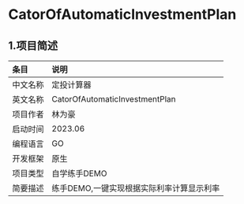 <!-- README -->
# CatorOfAutomaticInvestmentPlan

## 1.项目简述

| 条目 | 说明 |
| :- |:-----------------------|
| 中文名称 | 定投计算器 |
| 英文名称 | CatorOfAutomaticInvestmentPlan |
| 项目作者 | 林为豪 |
| 启动时间 | 2023.06 |
| 编程语言 | GO |
| 开发框架 | 原生 |
| 项目类型 | 自学练手DEMO |
| 简要描述 | 练手DEMO,一键实现根据实际利率计算显示利率 |
